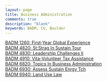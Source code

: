 ```yaml
---
layout: page
title: Business Administration
comments: true
description: "blank"
keywords: BADM, CU, Boulder
---
```

<body>
<div><a href="../../courses/BADM-1260">BADM 1260: First-Year Global Experience</a></div>
<div><a href="../../courses/BADM-4820">BADM 4820: St:Strag In Sustain Tour</a></div>
<div><a href="../../courses/BADM-4830">BADM 4830: Leadership Challenges Ii</a></div>
<div><a href="../../courses/BADM-4910">BADM 4910: Vita-Volunteer Tax Assistance</a></div>
<div><a href="../../courses/BADM-6820">BADM 6820: Topics In Business Administration</a></div>
<div><a href="../../courses/BADM-6930">BADM 6930: Assess Sustain Enrgy Tch</a></div>
<div><a href="../../courses/BADM-6940">BADM 6940: Land Use Law</a></div>
</body>